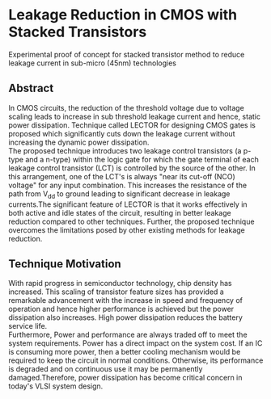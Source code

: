 # Leakage Reduction in CMOS with Stacked Transistors
 Experimental proof of concept for stacked transistor method to reduce leakage current in sub-micro (45nm) technologies 

## Abstract
In CMOS circuits, the reduction of the threshold voltage due to voltage scaling leads to increase in sub threshold leakage current and hence, static power dissipation. Technique called LECTOR for designing CMOS gates is proposed which significantly cuts down the leakage current without increasing the dynamic power dissipation.<br/>
The proposed technique introduces two leakage control transistors (a p-type and a n-type) within the logic gate for which the gate terminal of each leakage control transistor (LCT) is controlled by the source of the other. In this arrangement, one of the LCT's is always "near its cut-off (NCO) voltage" for any input combination. This increases the resistance of the path from V<sub>dd</sub> to ground leading to significant decrease in leakage currents.The significant feature of LECTOR is that it works effectively in both active and idle states of the circuit, resulting in better leakage reduction compared to other techniques. Further, the proposed technique overcomes the limitations posed by other existing methods for leakage reduction.

## Technique Motivation
With rapid progress in semiconductor technology, chip density has increased. This scaling of transistor feature sizes has provided a remarkable advancement with the increase in speed and frequency of operation and hence higher performance is achieved but the power dissipation also increases. High power dissipation reduces the battery service life.</br>
Furthermore, Power and performance are always traded off to meet the system requirements. Power has a direct impact on the system cost.
If an IC is consuming more power, then a better cooling mechanism would be required to keep the circuit in normal conditions. Otherwise, its performance is degraded and on continuous use it may be permanently damaged.Therefore, power dissipation has become critical concern in today's VLSI system design.</br>

